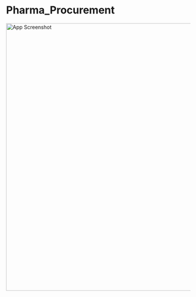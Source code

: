 # Pharma_Procurement

<img width="1268" height="732" alt="App Screenshot" src="https://github.com/Vihan0081/Pharma_Procurement/issues/1#issue-3449009329" />
